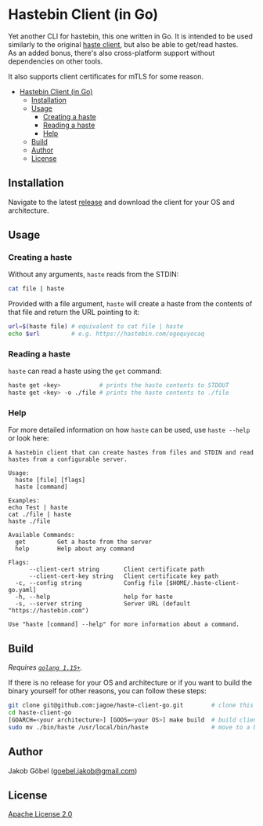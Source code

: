 # Hastebin Client (in Go)

Yet another CLI for hastebin, this one written in Go. It is intended to be used similarly to the original
[haste client](https://github.com/seejohnrun/haste-client), but also be able to get/read hastes.\
As an added bonus, there's also cross-platform support without dependencies on other tools.

It also supports client certificates for mTLS for some reason.

* [Hastebin Client (in Go)](#hastebin-client-in-go)
  * [Installation](#installation)
  * [Usage](#usage)
    * [Creating a haste](#creating-a-haste)
    * [Reading a haste](#reading-a-haste)
    * [Help](#help)
  * [Build](#build)
  * [Author](#author)
  * [License](#license)

## Installation

Navigate to the latest [release](https://github.com/jagoe/haste-client-go/releases) and download the client for your OS and architecture.

## Usage

### Creating a haste

Without any arguments, `haste` reads from the STDIN:

```bash
cat file | haste
```

Provided with a file argument, `haste` will create a haste from the contents of that file and return the URL pointing to it:

```bash
url=$(haste file) # equivalent to cat file | haste
echo $url         # e.g. https://hastebin.com/ogoquyocaq
```

### Reading a haste

`haste` can read a haste using the `get` command:

```bash
haste get <key>           # prints the haste contents to STDOUT
haste get <key> -o ./file # prints the haste contents to ./file
```

### Help

For more detailed information on how `haste` can be used, use `haste --help` or look here:

```plaintext
A hastebin client that can create hastes from files and STDIN and read hastes from a configurable server.

Usage:
  haste [file] [flags]
  haste [command]

Examples:
echo Test | haste
cat ./file | haste
haste ./file

Available Commands:
  get         Get a haste from the server
  help        Help about any command

Flags:
      --client-cert string       Client certificate path
      --client-cert-key string   Client certificate key path
  -c, --config string            Config file [$HOME/.haste-client-go.yaml]
  -h, --help                     help for haste
  -s, --server string            Server URL (default "https://hastebin.com")

Use "haste [command] --help" for more information about a command.
```

## Build

_Requires [`golang 1.15+`](https://golang.org/doc/install)._

If there is no release for your OS and architecture or if you want to build the binary yourself for other reasons,
you can follow these steps:

```bash
git clone git@github.com:jagoe/haste-client-go.git        # clone this repo
cd haste-client-go
[GOARCH=<your architecture>] [GOOS=<your OS>] make build  # build client
sudo mv ./bin/haste /usr/local/bin/haste                  # move to a bin directory in your PATH
```

## Author

Jakob Göbel (goebel.jakob@gmail.com)

## License

[Apache License 2.0](./LICENSE)
